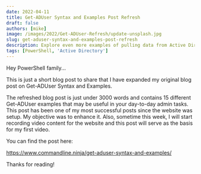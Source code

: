 ```yaml
---
date: 2022-04-11
title: Get-ADUser Syntax and Examples Post Refresh
draft: false
authors: [mike]
image: /images/2022/Get-ADUser-Refresh/update-unsplash.jpg
slug: get-aduser-syntax-and-examples-post-refresh
description: Explore even more examples of pulling data from Active Directory with Get-ADUser!
tags: [PowerShell, 'Active Directory']
---
```


Hey PowerShell family...

This is just a short blog post to share that I have expanded my original blog post on Get-ADUser Syntax and Examples.

The refreshed blog post is just under 3000 words and contains 15 different Get-ADUser examples that may be useful in your day-to-day admin tasks. This post has been one of my most successful posts since the website was setup. My objective was to enhance it. Also, sometime this week, I will start recording video content for the website and this post will serve as the basis for my first video.

You can find the post here:

https://www.commandline.ninja/get-aduser-syntax-and-examples/

Thanks for reading!